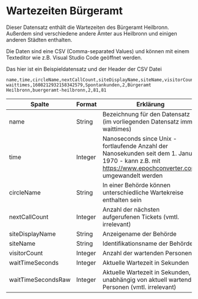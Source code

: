 # Wartezeiten Bürgeramt

Dieser Datensatz enthält die Wartezeiten des Bürgeramt Heilbronn. Außerdem sind verschiedene andere Ämter aus Heilbronn und einigen anderen Städten enthalten.

Die Daten sind eine CSV (Comma-separated Values) und können mit einem Texteditor wie z.B. Visual Studio Code geöffnet werden.

Das hier ist ein Beispieldatensatz und der Header der CSV Datei

    name,time,circleName,nextCallCount,siteDisplayName,siteName,visitorCount,waitTimeSeconds,waitTimeSecondsRaw
    waittimes,1608212932158342579,Spontankunden,2,Bürgeramt Heilbronn,buergeramt-heilbronn,2,81,81

| Spalte | Format | Erklärung
| ------ | --- | --- |
| name | String | Bezeichnung für den Datensatz (im vorliegenden Datensatz immer waittimes)
| time | Integer | Nanoseconds since Unix - fortlaufende Anzahl der Nanosekunden seit dem 1. Januar 1970 - kann z.B. mit https://www.epochconverter.com/ umgewandelt werden
| circleName | String | In einer Behörde können unterschiedliche Wartekreise enthalten sein
| nextCallCount | Integer | Anzahl der nächsten aufgerufenen Tickets (vmtl. irrelevant)
| siteDisplayName | String | Anzeigename der Behörde
| siteName | String | Identifikationsname der Behörde
| visitorCount | Integer | Anzahl der wartenden Personen
| waitTimeSeconds | Integer | Aktuelle Wartezeit in Sekunden
| waitTimeSecondsRaw | Integer | Aktuelle Wartezeit in Sekunden, unabhängig von aktuell wartenden Personen (vmtl. irrelevant)
